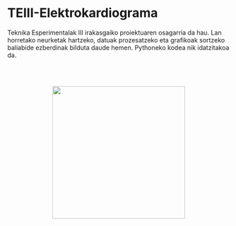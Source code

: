 # TEIII-Elektrokardiograma
Teknika Esperimentalak III irakasgaiko proiektuaren osagarria da hau. Lan horretako neurketak hartzeko, datuak prozesatzeko eta grafikoak sortzeko baliabide ezberdinak bilduta daude hemen. Pythoneko kodea nik idatzitakoa da.

<br />
<br />

<p align="center">
  <img src="https://user-images.githubusercontent.com/101325625/163989600-c80dacea-bd52-4801-b822-47c809a6ee69.png " width="300" >
</p>
